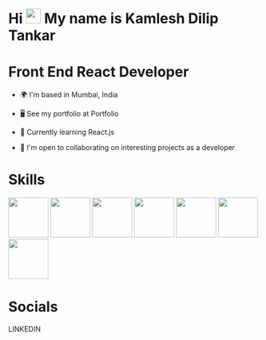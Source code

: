 # Hi <img src="https://github.com/kamlesh2729/Kamleshdev/assets/86886692/bc5e2451-875a-4532-915c-22ed054635d4" width="30" height="30" /> My name is Kamlesh Dilip Tankar

#  Front End React Developer

* 🌍  I'm based in Mumbai, India

* 🖥️  See my portfolio at Portfolio

* 🧠  Currently learning React.js

* 🤝  I'm open to collaborating on interesting projects as a developer

# Skills
<img src="https://github.com/kamlesh2729/Kamleshdev/assets/86886692/9edfb64e-ffa8-4476-8023-6044cc8b89a2" width="80" height="80" />   
<img src="https://github.com/kamlesh2729/Kamleshdev/assets/86886692/0d2d4208-8c26-4e71-b9d7-56cfc628ea48" width="80" height="80" />    
<img src="https://github.com/kamlesh2729/Kamleshdev/assets/86886692/593937f8-1fa1-45dc-bde6-8fc8acb163da" width="80" height="80" />    
<img src="https://github.com/kamlesh2729/Kamleshdev/assets/86886692/de5cd59e-e7c5-4c5e-b02d-ebb9614c87e5" width="80" height="80" />    
<img src="https://github.com/kamlesh2729/Kamleshdev/assets/86886692/44be262c-0586-41d4-a0eb-6c078f1998da" width="80" height="80" />    
<img src="https://github.com/kamlesh2729/Kamleshdev/assets/86886692/16cd80de-8f2f-4a9f-87eb-ea8307b0395f" width="80" height="80" />    
<img src="https://github.com/kamlesh2729/Kamleshdev/assets/86886692/4b86f45d-5aaf-4441-99e8-4243122463b3" width="80" height="80" />    


# Socials

LINKEDIN 

